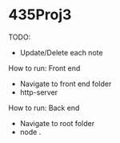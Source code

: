 # 435Proj3

TODO:
- Update/Delete each note

How to run: Front end
- Navigate to front end folder
- http-server

How to run: Back end
- Navigate to root folder
- node .
